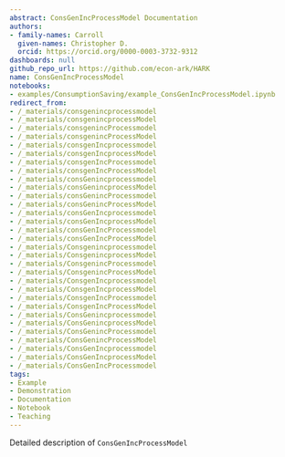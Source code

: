```yaml
---
abstract: ConsGenIncProcessModel Documentation
authors:
- family-names: Carroll
  given-names: Christopher D.
  orcid: https://orcid.org/0000-0003-3732-9312
dashboards: null
github_repo_url: https://github.com/econ-ark/HARK
name: ConsGenIncProcessModel
notebooks:
- examples/ConsumptionSaving/example_ConsGenIncProcessModel.ipynb
redirect_from:
- /_materials/consgenincprocessmodel
- /_materials/consgenincprocessModel
- /_materials/consgenincProcessmodel
- /_materials/consgenincProcessModel
- /_materials/consgenIncprocessmodel
- /_materials/consgenIncprocessModel
- /_materials/consgenIncProcessmodel
- /_materials/consgenIncProcessModel
- /_materials/consGenincprocessmodel
- /_materials/consGenincprocessModel
- /_materials/consGenincProcessmodel
- /_materials/consGenincProcessModel
- /_materials/consGenIncprocessmodel
- /_materials/consGenIncprocessModel
- /_materials/consGenIncProcessmodel
- /_materials/consGenIncProcessModel
- /_materials/Consgenincprocessmodel
- /_materials/ConsgenincprocessModel
- /_materials/ConsgenincProcessmodel
- /_materials/ConsgenincProcessModel
- /_materials/ConsgenIncprocessmodel
- /_materials/ConsgenIncprocessModel
- /_materials/ConsgenIncProcessmodel
- /_materials/ConsgenIncProcessModel
- /_materials/ConsGenincprocessmodel
- /_materials/ConsGenincprocessModel
- /_materials/ConsGenincProcessmodel
- /_materials/ConsGenincProcessModel
- /_materials/ConsGenIncprocessmodel
- /_materials/ConsGenIncprocessModel
- /_materials/ConsGenIncProcessmodel
tags:
- Example
- Demonstration
- Documentation
- Notebook
- Teaching
---
```


Detailed description of `ConsGenIncProcessModel` 
